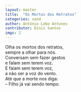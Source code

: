 ```yaml
---
layout: master
title:  "Os Mortos dos Retratos"
categories: sand
author: António Lobo Antunes
contributor: Dinis Santos
imgs: 2
---
```


Olha os mortos dos retratos,  
sempre a olhar para nós.  
Conversam sem fazer gestos  
e falam sem terem voz.  
E falam sem terem voz,  
a não ser a voz do vento.  
Até que a morte nos diga:  
– Filho já vai sendo tempo.  

